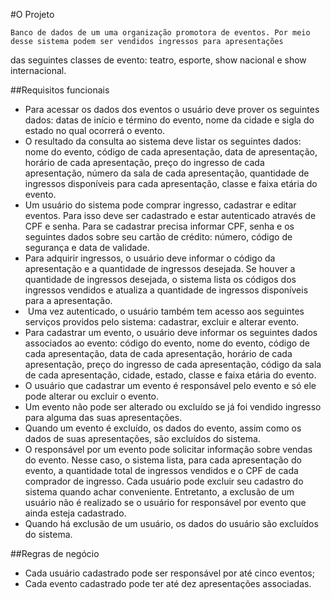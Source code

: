 #O Projeto

	Banco de dados de um uma organização promotora de eventos. Por meio desse sistema podem ser vendidos ingressos para apresentações
das seguintes classes de evento: teatro, esporte, show nacional e show internacional.

##Requisitos funcionais

* Para acessar os dados dos eventos o usuário deve prover os seguintes dados: datas de início e término do evento, nome da cidade e sigla do estado no qual ocorrerá o evento.
* O resultado da consulta ao sistema deve listar os seguintes dados: nome do evento, código de cada apresentação, data de apresentação, horário de cada apresentação, preço do ingresso de cada apresentação, número da sala de cada apresentação, quantidade de ingressos disponíveis  para cada apresentação, classe e faixa etária do evento. 
* Um usuário do sistema pode comprar ingresso, cadastrar e editar eventos. Para isso deve ser cadastrado e estar autenticado através de CPF e senha. Para se cadastrar precisa informar CPF, senha e os seguintes dados sobre seu cartão de crédito: número, código de segurança e data de validade.
* Para adquirir ingressos, o usuário deve informar o código da apresentação e a quantidade de ingressos desejada. Se houver a quantidade de ingressos desejada, o sistema lista os códigos dos ingressos vendidos e atualiza a quantidade de ingressos disponíveis para a apresentação. 
*  Uma vez autenticado, o usuário também tem acesso aos seguintes serviços providos pelo sistema: cadastrar, excluir e alterar evento.
*  Para cadastrar um evento, o usuário deve informar os seguintes dados associados ao evento: código do evento, nome do evento, código de cada apresentação, data de cada apresentação, horário de cada apresentação, preço do ingresso de cada apresentação, código da sala de cada apresentação, cidade, estado, classe e faixa etária do evento.
* O usuário que cadastrar um evento é responsável pelo evento e só ele pode alterar ou excluir o evento. 
* Um evento não pode ser alterado ou excluído se já foi vendido ingresso para alguma das suas apresentações. 
* Quando um evento é excluído, os dados do evento, assim como os dados de suas apresentações, são excluídos do sistema. 
* O responsável por um evento pode solicitar informação sobre vendas do evento. Nesse caso, o sistema lista, para cada apresentação do evento, a quantidade total de ingressos vendidos e o CPF de cada comprador de ingresso. Cada usuário pode excluir seu cadastro do sistema quando achar conveniente. Entretanto, a exclusão  de um usuário não é realizado se o usuário for responsável por evento que ainda esteja cadastrado. 
* Quando há exclusão de um usuário, os dados do usuário são excluídos do sistema.

##Regras de negócio
* Cada usuário cadastrado pode ser responsável por até cinco eventos;
* Cada evento cadastrado pode ter até dez apresentações associadas.
